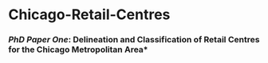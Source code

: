 # Chicago-Retail-Centres

### *PhD Paper One*: Delineation and Classification of Retail Centres for the Chicago Metropolitan Area*


